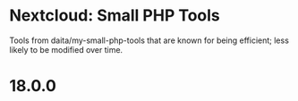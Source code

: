 # Nextcloud: Small PHP Tools

Tools from daita/my-small-php-tools that are known for being efficient; less likely to be modified over time. 


# 18.0.0


